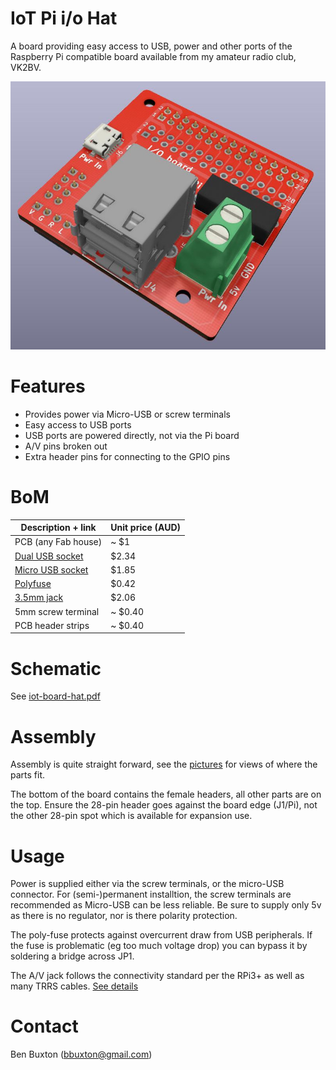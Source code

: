 # IoT Pi i/o Hat

A board providing easy access to USB, power and other ports of
the Raspberry Pi compatible board available from my amateur radio
club, VK2BV.

![Render](https://github.com/buxtronix/iot-pi-hat/blob/master/images/render-1.jpg?raw=true "Board render")

# Features

 * Provides power via Micro-USB or screw terminals
 * Easy access to USB ports
 * USB ports are powered directly, not via the Pi board
 * A/V pins broken out
 * Extra header pins for connecting to the GPIO pins

# BoM

| Description + link | Unit price (AUD) |
| ------------------ | ------------ |
| PCB (any Fab house)|  ~ $1 |
| [Dual USB socket](https://au.rs-online.com/web/p/usb-connectors/8006848/)    | $2.34        |
| [Micro USB socket](https://au.rs-online.com/web/p/usb-connectors/7025475/) | $1.85 |
| [Polyfuse](https://au.rs-online.com/web/p/resettable-surface-mount-fuses/6478409/) | $0.42 |
| [3.5mm jack](https://au.rs-online.com/web/p/jack-plugs-sockets/8051668/) | $2.06 |
| 5mm screw terminal | ~ $0.40 |
| PCB header strips | ~ $0.40 |

# Schematic

See [iot-board-hat.pdf](https://raw.githubusercontent.com/buxtronix/iot-pi-hat/master/iot-board-hat.pdf)

# Assembly

Assembly is quite straight forward, see the [pictures](images/) for views
of where the parts fit.

The bottom of the board contains the female headers, all other parts are
on the top. Ensure the 28-pin header goes against the board edge (J1/Pi),
not the other 28-pin spot which is available for expansion use.

# Usage

Power is supplied either via the screw terminals, or the micro-USB
connector. For (semi-)permanent installtion, the screw terminals are
recommended as Micro-USB can be less reliable. Be sure to supply only
5v as there is no regulator, nor is there polarity protection.

The poly-fuse protects against overcurrent draw from USB peripherals. If
the fuse is problematic (eg too much voltage drop) you can bypass it by
soldering a bridge across JP1.

The A/V jack follows the connectivity standard per the RPi3+ as well as many
TRRS cables. [See details](https://www.raspberrypi-spy.co.uk/2014/07/raspberry-pi-model-b-3-5mm-audiovideo-jack/)

# Contact

Ben Buxton (bbuxton@gmail.com)
